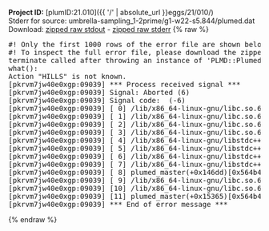 **Project ID:** [plumID:21.010]({{ '/' | absolute_url }}eggs/21/010/)  
Stderr for source:  umbrella-sampling_1-2prime/g1-w22-s5.844/plumed.dat   
Download: [zipped raw stdout](plumed.dat.plumed_master.stdout.txt.zip) - [zipped raw stderr](plumed.dat.plumed_master.stderr.txt.zip) 
{% raw %}
<pre>
#! Only the first 1000 rows of the error file are shown below
#! To inspect the full error file, please download the zipped raw stderr file above
terminate called after throwing an instance of 'PLMD::Plumed::Exception'
what():
Action "HILLS" is not known.
[pkrvm7jw40e0xgp:09039] *** Process received signal ***
[pkrvm7jw40e0xgp:09039] Signal: Aborted (6)
[pkrvm7jw40e0xgp:09039] Signal code:  (-6)
[pkrvm7jw40e0xgp:09039] [ 0] /lib/x86_64-linux-gnu/libc.so.6(+0x45330)[0x7f791d245330]
[pkrvm7jw40e0xgp:09039] [ 1] /lib/x86_64-linux-gnu/libc.so.6(pthread_kill+0x11c)[0x7f791d29eb2c]
[pkrvm7jw40e0xgp:09039] [ 2] /lib/x86_64-linux-gnu/libc.so.6(gsignal+0x1e)[0x7f791d24527e]
[pkrvm7jw40e0xgp:09039] [ 3] /lib/x86_64-linux-gnu/libc.so.6(abort+0xdf)[0x7f791d2288ff]
[pkrvm7jw40e0xgp:09039] [ 4] /lib/x86_64-linux-gnu/libstdc++.so.6(+0xa5ff5)[0x7f791d6a5ff5]
[pkrvm7jw40e0xgp:09039] [ 5] /lib/x86_64-linux-gnu/libstdc++.so.6(+0xbb0da)[0x7f791d6bb0da]
[pkrvm7jw40e0xgp:09039] [ 6] /lib/x86_64-linux-gnu/libstdc++.so.6(_ZSt10unexpectedv+0x0)[0x7f791d6a5a55]
[pkrvm7jw40e0xgp:09039] [ 7] /lib/x86_64-linux-gnu/libstdc++.so.6(+0xa5a6f)[0x7f791d6a5a6f]
[pkrvm7jw40e0xgp:09039] [ 8] plumed_master(+0x146dd)[0x564b4d1d46dd]
[pkrvm7jw40e0xgp:09039] [ 9] /lib/x86_64-linux-gnu/libc.so.6(+0x2a1ca)[0x7f791d22a1ca]
[pkrvm7jw40e0xgp:09039] [10] /lib/x86_64-linux-gnu/libc.so.6(__libc_start_main+0x8b)[0x7f791d22a28b]
[pkrvm7jw40e0xgp:09039] [11] plumed_master(+0x15365)[0x564b4d1d5365]
[pkrvm7jw40e0xgp:09039] *** End of error message ***
</pre>
{% endraw %}
